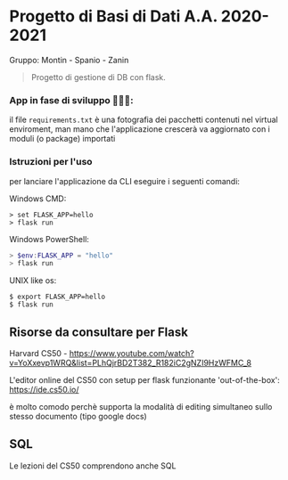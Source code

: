 # Progetto di Basi di Dati A.A. 2020-2021


Gruppo: Montin - Spanio - Zanin

> Progetto di gestione di DB con flask.

### App in fase di sviluppo 🔨🔨🔨:
il file `requirements.txt` è una fotografia dei pacchetti contenuti nel virtual enviroment, man mano che l'applicazione crescerà va aggiornato con i moduli (o package) importati


### Istruzioni per l'uso
per lanciare l'applicazione da CLI eseguire i seguenti comandi:

Windows CMD:
```windowscmd
> set FLASK_APP=hello
> flask run
```

Windows PowerShell:
```PowerShell
> $env:FLASK_APP = "hello"
> flask run
```

UNIX like os:
```shell
$ export FLASK_APP=hello
$ flask run
```


## Risorse da consultare per Flask
Harvard CS50 - 
https://www.youtube.com/watch?v=YoXxevp1WRQ&list=PLhQjrBD2T382_R182iC2gNZI9HzWFMC_8

L'editor online del CS50 con setup per flask funzionante 'out-of-the-box': https://ide.cs50.io/

è molto comodo perchè supporta la modalità di editing simultaneo sullo stesso documento (tipo google docs)

## SQL
Le lezioni del CS50 comprendono anche SQL